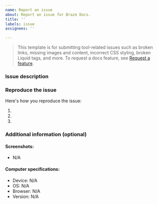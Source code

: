 ```yaml
---
name: Report an issue
about: Report an issue for Braze Docs.
title: ''
labels: issue
assignees: ''

---
```


> This template is for submitting tool-related issues such as broken links, missing images and content, incorrect CSS styling, broken Liquid tags, and more. To request a docs feature, see [Request a feature](https://github.com/braze-inc/braze-docs/issues/new?assignees=&labels=enhancement&projects=&template=request_a_feature.md&title=).

### Issue description
<!-- A clear and concise description of the issue. -->

### Reproduce the issue

Here's how you reproduce the issue:

1. <!-- Go to... -->
2. <!-- Click on... -->
3. <!-- See error. -->

### Additional information (optional)

#### Screenshots:
<!-- If applicable, add screenshots to show the issue. -->
- N/A

#### Computer specifications:

- Device: N/A
- OS: N/A
- Browser: N/A
- Version: N/A
